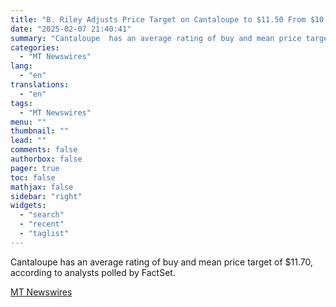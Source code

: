 ```yaml
---
title: "B. Riley Adjusts Price Target on Cantaloupe to $11.50 From $10.50, Keeps Buy Rating"
date: "2025-02-07 21:40:41"
summary: "Cantaloupe  has an average rating of buy and mean price target of $11.70, according to analysts polled by FactSet."
categories:
  - "MT Newswires"
lang:
  - "en"
translations:
  - "en"
tags:
  - "MT Newswires"
menu: ""
thumbnail: ""
lead: ""
comments: false
authorbox: false
pager: true
toc: false
mathjax: false
sidebar: "right"
widgets:
  - "search"
  - "recent"
  - "taglist"
---
```


Cantaloupe has an average rating of buy and mean price target of $11.70, according to analysts polled by FactSet.

[MT Newswires](https://www.tradingview.com/news/mtnewswires.com:20250207:A3312502:0/)
